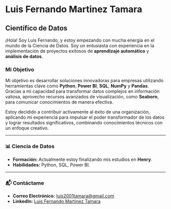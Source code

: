 # Luis Fernando Martinez Tamara

## Científico de Datos

¡Hola! Soy Luis Fernando, y estoy empezando con mucha energía en el mundo de la Ciencia de Datos. Soy un entusiasta con experiencia en la implementación de proyectos exitosos de **aprendizaje automático** y **análisis de datos**.

### Mi Objetivo

Mi objetivo es desarrollar soluciones innovadoras para empresas utilizando herramientas clave como **Python**, **Power BI**, **SQL**, **NumPy** y **Pandas**. Gracias a mi capacidad para transformar datos complejos en información valiosa, aprovecho recursos avanzados de visualización, como **Seaborn**, para comunicar conocimientos de manera efectiva.

Estoy decidido a contribuir activamente al éxito de una organización, aplicando mi experiencia para impulsar el poder transformador de los datos y lograr resultados significativos, combinando conocimientos técnicos con un enfoque creativo.

---

### 📊 Ciencia de Datos

- **Formación:** Actualmente estoy finalizando mis estudios en **Henry**.
- **Habilidades:** Python, SQL, Power BI.

---

### 📬 Contáctame

- **Correo Electrónico:** [luis2001tamara@gmail.com](mailto:luis2001tamara@gmail.com)
- **LinkedIn:** [Luis Fernando Martinez Tamara](https://www.linkedin.com/in/luis-fernando-martinez-tamara-842131321/)


